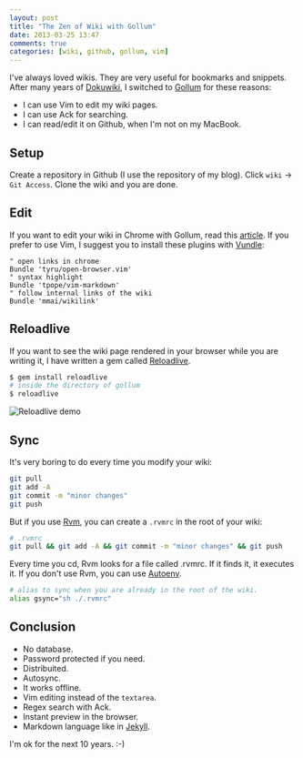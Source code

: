 ```yaml
---
layout: post
title: "The Zen of Wiki with Gollum"
date: 2013-03-25 13:47
comments: true
categories: [wiki, github, gollum, vim]
---
```

I've always loved wikis. They are very useful for bookmarks and snippets.
After many years of [Dokuwiki][1], I switched to [Gollum][3] for these
reasons:

* I can use Vim to edit my wiki pages.
* I can use Ack for searching.
* I can read/edit it on Github, when I'm not on my MacBook.

## Setup
Create a repository in Github (I use the repository of my blog). Click ``wiki``
→ ``Git Access``.  Clone the wiki and you are done.

## Edit
If you want to edit your wiki in Chrome with Gollum, read this [article][4]. If
you prefer to use Vim, I suggest you to install these plugins with [Vundle][7]:

```vim
" open links in chrome
Bundle 'tyru/open-browser.vim'
" syntax highlight
Bundle 'tpope/vim-markdown'
" follow internal links of the wiki
Bundle 'mmai/wikilink'
```

## Reloadlive
If you want to see the wiki page rendered in your browser while you are
writing it, I have written a gem called [Reloadlive][9].

```bash
$ gem install reloadlive
# inside the directory of gollum
$ reloadlive
```

![Reloadlive demo](https://raw.github.com/amiorin/reloadlive/master/demo.gif)

## Sync
It's very boring to do every time you modify your wiki:

```sh
git pull
git add -A
git commit -m "minor changes"
git push
```

But if you use [Rvm][6], you can create a ``.rvmrc`` in the root of your wiki:

```sh
# .rvmrc
git pull && git add -A && git commit -m "minor changes" && git push
```

Every time you cd, Rvm looks for a file called .rvmrc. If it finds it, it
executes it. If you don't use Rvm, you can use [Autoenv][5].

```sh
# alias to sync when you are already in the root of the wiki.
alias gsync="sh ./.rvmrc"
```

## Conclusion

* No database.
* Password protected if you need.
* Distribuited.
* Autosync.
* It works offline.
* Vim editing instead of the ``textarea``.
* Regex search with Ack.
* Instant preview in the browser.
* Markdown language like in [Jekyll][8].

I'm ok for the next 10 years. :-)

[1]: https://www.dokuwiki.org/dokuwiki
[3]: https://github.com/gollum/gollum
[4]: http://www.nomachetejuggling.com/2012/05/15/personal-wiki-using-github-and-gollum-on-os-x/
[5]: https://github.com/kennethreitz/autoenv
[6]: https://rvm.io/
[7]: https://github.com/gmarik/vundle
[8]: http://jekyllrb.com
[9]: https://github.com/amiorin/reloadlive

